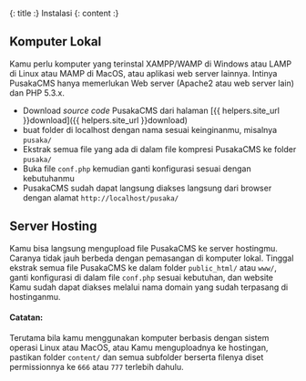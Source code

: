 {: title :} Instalasi
{: content :}
## Komputer Lokal

Kamu perlu komputer yang terinstal XAMPP/WAMP di Windows atau LAMP di Linux atau MAMP di MacOS, atau aplikasi web server lainnya. Intinya PusakaCMS hanya memerlukan Web server (Apache2 atau web server lain) dan PHP 5.3.x. 

- Download *source code* PusakaCMS dari halaman [{{ helpers.site_url }}download]({{ helpers.site_url }}download)
- buat folder di localhost dengan nama sesuai keinginanmu, misalnya `pusaka/`
- Ekstrak semua file yang ada di dalam file kompresi PusakaCMS ke folder `pusaka/`
- Buka file `conf.php` kemudian ganti konfigurasi sesuai dengan kebutuhanmu
- PusakaCMS sudah dapat langsung diakses langsung dari browser dengan alamat `http://localhost/pusaka/`
	
## Server Hosting

Kamu bisa langsung mengupload file PusakaCMS ke server hostingmu. Caranya tidak jauh berbeda dengan pemasangan di komputer lokal. Tinggal ekstrak semua file PusakaCMS ke dalam folder `public_html/` atau `www/`, ganti konfigurasi di dalam file `conf.php` sesuai kebutuhan, dan website Kamu sudah dapat diakses melalui nama domain yang sudah terpasang di hostinganmu.

#### Catatan:

Terutama bila kamu menggunakan komputer berbasis dengan sistem operasi Linux atau MacOS, atau Kamu menguploadnya ke hostingan, pastikan folder `content/` dan semua subfolder berserta filenya diset permissionnya ke `666` atau `777` terlebih dahulu.
